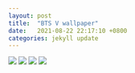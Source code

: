 ```yaml
---
layout: post
title:  "BTS V wallpaper"
date:   2021-08-22 22:17:10 +0800
categories: jekyll update
---
```

<style>c {display:block}</style>
<img src='https://mblogthumb-phinf.pstatic.net/MjAxODA2MThfMTEz/MDAxNTI5MzMxODc4NTU0.YkcurAp_RYJo2MuvId8FYeqz9HMnf5j_giG1u1n4gm0g.dn4ehaRmLhvwfDNNht9ZNYGba3Qj7xah_A9CAkeDMnEg.JPEG.pola0216/%EB%B7%94%EB%B0%B0%EA%B2%BD%ED%99%94%EB%A9%B402.jpg?type=w800'>
<img src='https://i.pinimg.com/originals/ed/e7/40/ede7409abf8b43f6c5994be0ec5e560c.jpg'>
<img src='https://mblogthumb-phinf.pstatic.net/MjAxOTAxMDNfNDEg/MDAxNTQ2NTAzNDAxNjg1.N6-Sq_ljSF68RRf9N-gxuUDfjG9sM07cfJS04G1ZElMg.BKTUpUu47VBR1Ndmy-JzIvl6xNtg1gdB7SxeI1Vd3oIg.JPEG.yellowish48/BTS_%EC%BB%B4%ED%93%A8%ED%84%B0_%EB%B0%B0%EA%B2%BD%ED%99%94%EB%A9%B4_(13).jpg?type=w800'>
<img src='https://pbs.twimg.com/media/DJD1vVGUEAEy9Bm.jpg'>
